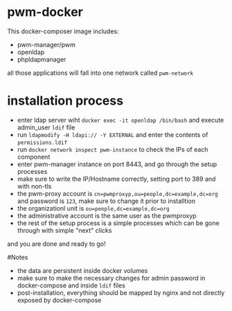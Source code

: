 # pwm-docker

This docker-composer image includes:
- pwm-manager/pwm
- openldap
- phpldapmanager

all those applications will fall into one network called `pwm-network` 


# installation process
- enter ldap server wiht `docker exec -it openldap /bin/bash` and execute admin_user `ldif` file
- run `ldapmodify -H ldapi:// -Y EXTERNAL` and enter the contents of `permissions.ldif`
- run `docker network inspect pwm-instance` to check the IPs of each component
- enter pwm-manager instance on port 8443, and go through the setup processes
- make sure to write the IP/Hostname correctly, setting port to 389 and with non-tls
- the pwm-proxy account is `cn=pwmproxyp,ou=people,dc=example,dc=org` and password is `123`, make sure to change it prior to installtion
- the organizationl unit is `ou=people,dc=example,dc=org`
- the administrative account is the same user as the pwmproxyp
- the rest of the setup process is a simple processes which can be gone through with simple "next" clicks

and you are done and ready to go!

#Notes
- the data are persistent inside docker volumes
- make sure to make the necessary changes for admin password in docker-compose and inside `ldif` files
- post-installation, everything should be mapped by nginx and not directly exposed by docker-compose



